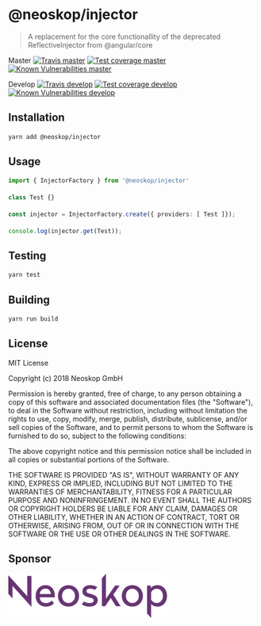# @neoskop/injector

> A replacement for the core functionallity of the deprecated ReflectiveInjector from @angular/core

Master
[![Travis master][travis-master-image]][travis-master-url]
[![Test coverage master][coveralls-master-image]][coveralls-master-url]
[![Known Vulnerabilities master][snyk-master-image]][snyk-master-url]

Develop
[![Travis develop][travis-develop-image]][travis-develop-url]
[![Test coverage develop][coveralls-develop-image]][coveralls-develop-url]
[![Known Vulnerabilities develop][snyk-develop-image]][snyk-develop-url]

## Installation

```sh
yarn add @neoskop/injector
```

## Usage

```typescript
import { InjectorFactory } from '@neoskop/injector'

class Test {}

const injector = InjectorFactory.create({ providers: [ Test ]});

console.log(injector.get(Test));
```

## Testing

```sh
yarn test
```

## Building

```sh
yarn run build
```

## License

MIT License

Copyright (c) 2018 Neoskop GmbH

Permission is hereby granted, free of charge, to any person obtaining a copy
of this software and associated documentation files (the "Software"), to deal
in the Software without restriction, including without limitation the rights
to use, copy, modify, merge, publish, distribute, sublicense, and/or sell
copies of the Software, and to permit persons to whom the Software is
furnished to do so, subject to the following conditions:

The above copyright notice and this permission notice shall be included in all
copies or substantial portions of the Software.

THE SOFTWARE IS PROVIDED "AS IS", WITHOUT WARRANTY OF ANY KIND, EXPRESS OR
IMPLIED, INCLUDING BUT NOT LIMITED TO THE WARRANTIES OF MERCHANTABILITY,
FITNESS FOR A PARTICULAR PURPOSE AND NONINFRINGEMENT. IN NO EVENT SHALL THE
AUTHORS OR COPYRIGHT HOLDERS BE LIABLE FOR ANY CLAIM, DAMAGES OR OTHER
LIABILITY, WHETHER IN AN ACTION OF CONTRACT, TORT OR OTHERWISE, ARISING FROM,
OUT OF OR IN CONNECTION WITH THE SOFTWARE OR THE USE OR OTHER DEALINGS IN THE
SOFTWARE.


## Sponsor

[![Neoskop GmbH][neoskop-image]][neoskop-url]

[travis-master-image]: https://img.shields.io/travis/neoskop/injector/master.svg
[travis-master-url]: https://travis-ci.org/neoskop/injector
[travis-develop-image]: https://img.shields.io/travis/neoskop/injector/develop.svg
[travis-develop-url]: https://travis-ci.org/neoskop/injector
[snyk-master-image]: https://snyk.io/test/github/neoskop/injector/master/badge.svg
[snyk-master-url]: https://snyk.io/test/github/neoskop/injector/master

[coveralls-master-image]: https://coveralls.io/repos/github/neoskop/injector/badge.svg?branch=master
[coveralls-master-url]: https://coveralls.io/github/neoskop/injector?branch=master
[coveralls-develop-image]: https://coveralls.io/repos/github/neoskop/injector/badge.svg?branch=develop
[coveralls-develop-url]: https://coveralls.io/github/neoskop/injector?branch=develop
[snyk-develop-image]: https://snyk.io/test/github/neoskop/injector/develop/badge.svg
[snyk-develop-url]: https://snyk.io/test/github/neoskop/injector/develop

[neoskop-image]: ./neoskop.png
[neoskop-url]: https://www.neoskop.de/

